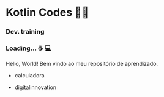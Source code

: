 #  Kotlin Codes :man_technologist:  #

### Dev. training  ### 

### Loading... :coffee: :computer:  ### 

Hello, World! Bem vindo ao meu repositório de aprendizado.

- calculadora

- digitalinnovation

  
  
  
